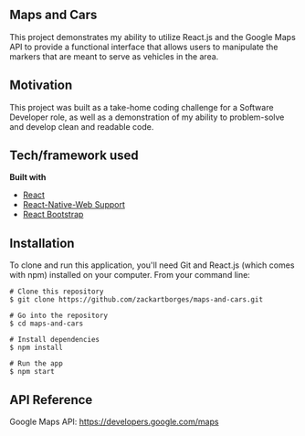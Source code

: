 ## Maps and Cars

This project demonstrates my ability to utilize React.js and the Google Maps API to provide a functional interface that allows users to manipulate the markers that are meant to serve as vehicles in the area.

## Motivation

This project was built as a take-home coding challenge for a Software Developer role, as well as a demonstration of my ability to problem-solve and develop clean and readable code.

<!-- ## Screenshots

Include logo/demo screenshot etc. -->

## Tech/framework used

<b>Built with</b>

- [React](https://reactjs.org/)
- [React-Native-Web Support](https://necolas.github.io/react-native-web/docs/installation/)
- [React Bootstrap](https://react-bootstrap.github.io/)

## Installation

To clone and run this application, you'll need Git and React.js (which comes with npm) installed on your computer. From your command line:

    # Clone this repository
    $ git clone https://github.com/zackartborges/maps-and-cars.git

    # Go into the repository
    $ cd maps-and-cars

    # Install dependencies
    $ npm install

    # Run the app
    $ npm start

## API Reference

Google Maps API:
https://developers.google.com/maps

<!-- ## Tests

Describe and show how to run the tests with code examples.

## How to use?

If people like your project they’ll want to learn how they can use it. To do so include step by step guide to use your project.

#### Anything else that seems useful

## License

A short snippet describing the license (MIT, Apache etc)

MIT © [Yourname]()

Test Components -->

